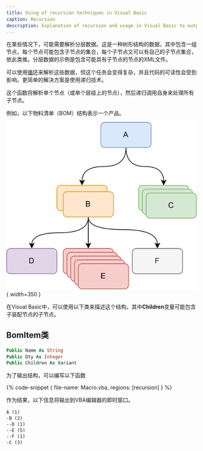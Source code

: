 ```yaml
---
title: Using of recursion techniques in Visual Basic
caption: Recursion
description: Explanation of recursion and usage in Visual Basic to output the structure of the Bill Of Materials (BOM)
---
```

在某些情况下，可能需要解析分层数据。这是一种树形结构的数据，其中包含一组节点，每个节点可能包含子节点的集合，每个子节点又可以有自己的子节点集合，依此类推。分层数据的示例是包含可能具有子节点的节点的XML文件。

可以使用[循环](/visual-basic/loops/)来解析这些数据，但这个任务会变得复杂，并且代码的可读性会受到影响。更简单的解决方案是使用递归技术。

这个函数将解析单个节点（或单个层级上的节点），然后递归调用自身来处理所有子节点。

例如，以下物料清单（BOM）结构表示一个产品。

![BOM结构示例](bom.svg){ width=350 }

在Visual Basic中，可以使用以下类来描述这个结构，其中**Children**变量可能包含子装配节点的子节点。

## BomItem类

~~~ vb
Public Name As String
Public Qty As Integer
Public Children As Variant
~~~



为了输出结构，可以编写以下函数

{% code-snippet { file-name: Macro.vba, regions: [recursion] } %}

作为结果，以下信息将输出到VBA编辑器的即时窗口。

~~~
A (1)
-B (2)
--D (1)
--E (5)
--F (1)
-C (3)
~~~